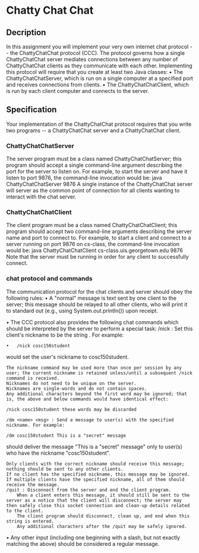 # Chatty Chat Chat 

## Decription

In this assignment you will implement your very own internet chat protocol -- the ChattyChatChat protocol (CCC). The protocol governs how a single ChattyChatChat server mediates connections between any number of ChattyChatChat clients as they communicate with each other.
Implementing this protocol will require that you create at least two Java classes:
•	The ChattyChatChatServer, which is run on a single computer at a specified port and receives connections from clients.
•	The ChattyChatChatClient, which is run by each client computer and connects to the server.

## Specification

Your implementation of the ChattyChatChat protocol requires that you write two programs -- a ChattyChatChat server and a ChattyChatChat client.

### ChattyChatChatServer

The server program must be a class named ChattyChatChatServer; this program should accept a single command-line argument describing the port for the server to listen on. For example, to start the server and have it listen to port 9876, the command-line invocation would be:
java ChattyChatChatServer 9876
A single instance of the ChattyChatChat server will server as the common point of connection for all clients wanting to interact with the chat server.

### ChattyChatChatClient

The client program must be a class named ChattyChatChatClient; this program should accept two command-line arguments describing the server name and port to connect to. For example, to start a client and connect to a server running on port 9876 on cs-class, the command-line invocation would be:
java ChattyChatChatClient cs-class.uis.georgetown.edu 9876
Note that the server must be running in order for any client to successfully connect.

### chat protocol and commands

The communication protocol for the chat clients and server should obey the following rules:
•	A "normal" message is text sent by one client to the server; this message should be relayed to all other clients, who will print it to standard out (e.g., using System.out.println()) upon receipt.

•	The CCC protocol also provides the following chat commands which should be interpreted by the server to perform a special task:
	/nick <name> : Set this client's nickname to be the string <name>. For example:
```	
•	/nick cosc150student
```
would set the user's nickname to cosc150student.

	The nickname command may be used more than once per session by any user; the current nickname is retained unless/until a subsequent /nick command is received.
	Nicknames do not need to be unique on the server.
	Nicknames are single-words and do not contain spaces.
	Any additional characters beyond the first word may be ignored; that is, the above and below commands would have identical effect:
```	
/nick cosc150student these words may be discarded
```
	/dm <name> <msg> : Send a message to user(s) with the specified nickname. For example:
```	
/dm cosc150student This is a "secret" message
```
should deliver the message "This is a "secret" message" only to user(s) who have the nickname "cosc150student".

	Only clients with the correct nickname should receive this message; nothing should be sent to any other clients.
	If no client has the specified nickname, this message may be ignored.
	If multiple clients have the specified nickname, all of them should receive the message.
	/quit : Disconnect from the server and end the client program.
		When a client enters this message, it should still be sent to the server as a notice that the client will disconnect; the server may then safely close this socket connection and clean-up details related to the client.
		The client program should disconnect, clean up, and end when this string is entered.
		Any additional characters after the /quit may be safely ignored.
•	Any other input (including one beginning with a slash, but not exactly matching the above) should be considered a regular message.









